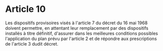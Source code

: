 # Article 10

Les dispositifs provisoires visés à l'article 7 du décret du 16 mai 1968 doivent permettre, en attentant leur remplacement par des dispositifs installés à titre définitif, d'assurer dans les meilleures conditions possibles l'application du plan prévu par l'article 2 et de répondre aux prescriptions de l'article 3 dudit décret.
